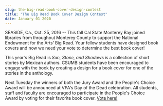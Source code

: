 ```yaml
---
slug: the-big-read-book-cover-design-contest
title: "The Big Read Book Cover Design Contest"
date: January 01 2020
---
```


 
<p>
  SEASIDE, Ca., Oct. 25, 2016 -- This fall Cal State Monterey Bay joined
  libraries from throughout Monterey County to support the National Endowment
  for the Arts' Big Read. Your fellow students have designed book covers and now
  we need your vote to determine the best book cover!
</p>
<p>
  This year's Big Read is <em>Sun, Stone, and Shadows</em> is a collection of
  short stories by Mexican authors. CSUMB students have been encouraged to
  engage with the book by creating a design for a book cover for one of the
  stories in the anthology.
</p>
<p>
  Next Tuesday the winners of both the Jury Award and the People's Choice Award
  will be announced at VPA's Day of the Dead celebration. All students, staff
  and faculty are encouraged to participate in the People's Choice Award by
  voting for their favorite book cover.
  <a
    href="https://docs.google.com/a/csumb.edu/forms/d/e/1FAIpQLSfkN9dAvPH9kWOBlZKybWpp811GLgf993I3Y8LlIXMKeuJ5CQ/viewform?c=0&amp;w=1"
    >Vote here!</a
  >
</p>
 
